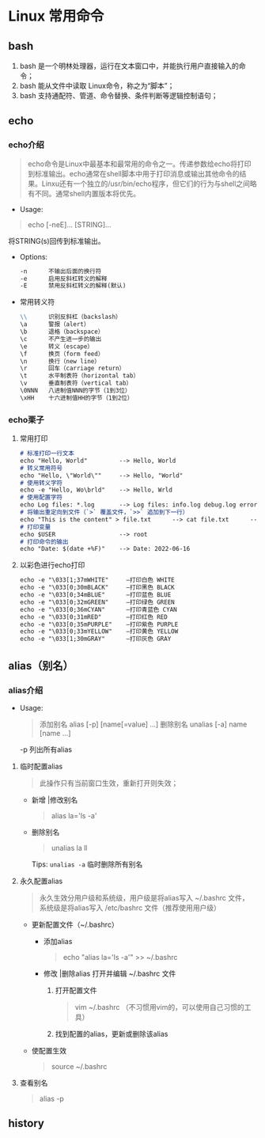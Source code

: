 # Linux 常用命令

## bash

1. bash 是一个明林处理器，运行在文本窗口中，并能执行用户直接输入的命令；
2. bash 能从文件中读取 Linux命令，称之为“脚本”；
3. bash 支持通配符、管道、命令替换、条件判断等逻辑控制语句；

## echo

### echo介绍

> echo命令是Linux中最基本和最常用的命令之一。传递参数给echo将打印到标准输出。echo通常在shell脚本中用于打印消息或输出其他命令的结果。Linxu还有一个独立的/usr/bin/echo程序，但它们的行为与shell之间略有不同。通常shell内置版本将优先。

- Usage:

> echo [-neE]... [STRING]...

将STRING(s)回传到标准输出。

- Options:

    ```md
    -n      不输出后面的换行符
    -e      启用反斜杠转义的解释
    -E      禁用反斜杠转义的解释(默认)
    ```

- 常用转义符

    ```md
    \\      识别反斜杠（backslash）
    \a      警报（alert）
    \b      退格（backspace）
    \c      不产生进一步的输出
    \e      转义（escape）
    \f      换页（form feed）
    \n      换行（new line）
    \r      回车（carriage return）
    \t      水平制表符（horizontal tab）
    \v      垂直制表符（vertical tab）
    \0NNN   八进制值NNN的字节（1到3位）
    \xHH    十六进制值HH的字节（1到2位）
    ```

### echo栗子

1. 常用打印

    ```md
    # 标准打印一行文本
    echo "Hello, World"         --> Hello, World
    # 转义常用符号
    echo "Hello, \"World\""     --> Hello, "World"
    # 使用转义字符
    echo -e "Hello, Wo\brld"    --> Hello, Wrld
    # 使用配置字符
    echo Log files: *.log       --> Log files: info.log debug.log error.log
    # 将输出重定向到文件（`>` 覆盖文件，`>>` 追加到下一行）
    echo "This is the content" > file.txt      --> cat file.txt      --> This is the content
    # 打印变量
    echo $USER                  --> root
    # 打印命令的输出
    echo "Date: $(date +%F)"    --> Date: 2022-06-16
    ```

2. 以彩色进行echo打印

    ```md
    echo -e "\033[1;37mWHITE"     –打印白色 WHITE
    echo -e "\033[0;30mBLACK"     –打印黑色 BLACK
    echo -e "\033[0;34mBLUE"      –打印蓝色 BLUE
    echo -e "\033[0;32mGREEN"     –打印绿色 GREEN
    echo -e "\033[0;36mCYAN"      –打印青蓝色 CYAN
    echo -e "\033[0;31mRED"       –打印红色 RED
    echo -e "\033[0;35mPURPLE"    –打印紫色 PURPLE
    echo -e "\033[0;33mYELLOW"    –打印黄色 YELLOW
    echo -e "\033[1;30mGRAY"      –打印灰色 GRAY
    ```

## alias（别名）

### alias介绍

- Usage:

    > 添加别名 alias [-p] [name[=value] ...]
    > 删除别名 unalias [-a] name [name ...]

    -p 列出所有alias

1. 临时配置alias

    > 此操作只有当前窗口生效，重新打开则失效；

    - 新增 |修改别名
        > alias la='ls -a'

    - 删除别名
        > unalias la ll

        Tips: `unalias -a` 临时删除所有别名

2. 永久配置alias

    > 永久生效分用户级和系统级，用户级是将alias写入 ~/.bashrc 文件， 系统级是将alias写入 /etc/bashrc 文件（推荐使用用户级）

    - 更新配置文件（~/.bashrc）
      - 添加alias
          > echo "alias la='ls -a'" >> ~/.bashrc

      - 修改 |删除alias
        打开并编辑 ~/.bashrc 文件
          1. 打开配置文件
              > vim ~/.bashrc （不习惯用vim的，可以使用自己习惯的工具）

          2. 找到配置的alias，更新或删除该alias

    - 使配置生效
        > source ~/.bashrc

3. 查看别名
    > alias -p

## history


